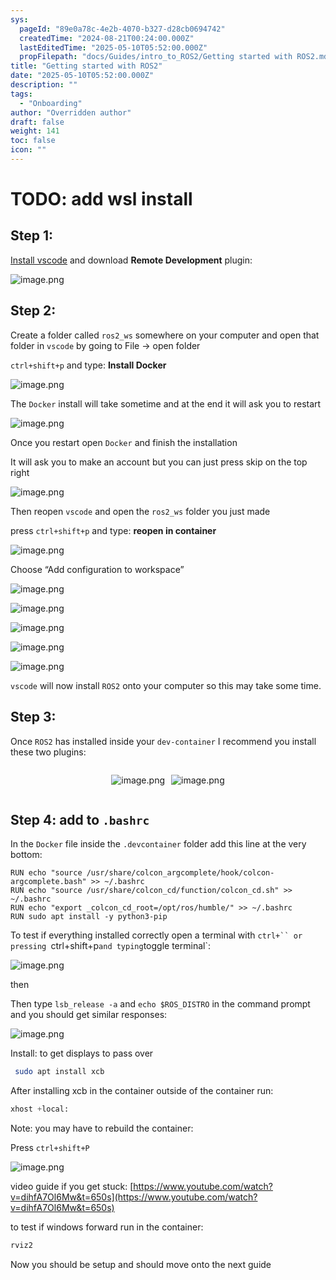```yaml
---
sys:
  pageId: "89e0a78c-4e2b-4070-b327-d28cb0694742"
  createdTime: "2024-08-21T00:24:00.000Z"
  lastEditedTime: "2025-05-10T05:52:00.000Z"
  propFilepath: "docs/Guides/intro_to_ROS2/Getting started with ROS2.md"
title: "Getting started with ROS2"
date: "2025-05-10T05:52:00.000Z"
description: ""
tags:
  - "Onboarding"
author: "Overridden author"
draft: false
weight: 141
toc: false
icon: ""
---
```


# TODO: add wsl install

## Step 1:

[Install vscode](https://code.visualstudio.com/download) and download **Remote Development** plugin:

![image.png](https://prod-files-secure.s3.us-west-2.amazonaws.com/d518164a-d88e-44d1-a4ee-3adb3bd8bce0/efb52993-1881-4a40-b95e-6f020334f022/image.png?X-Amz-Algorithm=AWS4-HMAC-SHA256&X-Amz-Content-Sha256=UNSIGNED-PAYLOAD&X-Amz-Credential=ASIAZI2LB466SG6LLT5A%2F20250603%2Fus-west-2%2Fs3%2Faws4_request&X-Amz-Date=20250603T151051Z&X-Amz-Expires=3600&X-Amz-Security-Token=IQoJb3JpZ2luX2VjED8aCXVzLXdlc3QtMiJGMEQCIB%2BopuiL90Xa1YsB2QtMHIyCpKuVNNBEdZv1HY7VHdo7AiAC1o03oLymVvgagvP4FWoY76vKjHn6e6SB%2FsxhoVLbnir%2FAwgYEAAaDDYzNzQyMzE4MzgwNSIMTC%2BanyIC7DhAZSuOKtwDTcrUrY2SQkG6JB58sI%2FuaACyAUDxB1yjrg1hHJwFPWXITiucdHVgf3y3SzoUeoa9s3bq8Fg7NvszsWLhN65hxYN7eM7il6MC4bEuOcbhWaagbpkVch4k4fmZt2DihSITEt4uRTKtI8exmpFjvvXU5gmsmsuXchXzzrBsL88i0YqGig1LnnQc6oNB4WFz58oGGwCOePbgmwb62WVmPyPco15UCexI%2BenNuNr93Nr971ySVL6STQhn%2FhwdeNgeGAFF%2BUI9XUHulZF7bODBjijWsiRf5kQPD%2FcjBu%2B7ERyACvrDa4jl6hszHyPxzphF8lJJpJiJHq4%2B8Q03tnsxqbgU9DKImiHCkHlhmCeKegZZgApOlo1mxGdUz9J3xbUTYRmNoGUzVLoY4s1LZGCI1gmmnwuTi%2FXgOTXTBEmDRVwQciPMEzl%2B9b5rSOG852iviJrL5gqiYw26hoemjb1oaPVsIihpksE3jSM2QghkxJxdblJ%2BsmHw1YpW6YVxjXt%2BniZekV5NMzoXT8zQhF47BqEv%2FuR4vYg6Ts9%2FEu%2B8TdmQ3C13I17uQgia6P%2BO%2BTNIPDlqaRDcR%2FXMnYlxgEFwFX1g3H01FmQRk2VFZufp6%2BGJXITqFDvpO765hRNYTCYw9Z%2F8wQY6pgGvkeke65sshzFOH3dxBrLOt%2F6hTL8N%2Fvvj5O1yu%2FLVeBkrZKytDI56VlCfWCWxHDBqS7N12JIgXEnusZwJKwTrVK3UTubSRyHECij%2Fk1XUCSLUW3bQUm9I8BBBeTWOjBcRU8R8NHWztwYeiSxLNUnjRY19PghYCOIvOvWS39DnV4sGU6OrfuOnu5ACEWS3zKE6T1u142aP43xLbZeIGzlyKFaA6V7Q&X-Amz-Signature=16f76f5d0d288d58ea5e680a818859f76b53dcf781acdb1ec1432561b5d93b0f&X-Amz-SignedHeaders=host&x-id=GetObject)

## Step 2:

Create a folder called `ros2_ws` somewhere on your computer and open that folder in `vscode` by going to File → open folder 

`ctrl+shift+p` and type: **Install Docker**

![image.png](https://prod-files-secure.s3.us-west-2.amazonaws.com/d518164a-d88e-44d1-a4ee-3adb3bd8bce0/2269dc0e-1cd5-47ff-bceb-c04ad9b2eab0/image.png?X-Amz-Algorithm=AWS4-HMAC-SHA256&X-Amz-Content-Sha256=UNSIGNED-PAYLOAD&X-Amz-Credential=ASIAZI2LB466SG6LLT5A%2F20250603%2Fus-west-2%2Fs3%2Faws4_request&X-Amz-Date=20250603T151051Z&X-Amz-Expires=3600&X-Amz-Security-Token=IQoJb3JpZ2luX2VjED8aCXVzLXdlc3QtMiJGMEQCIB%2BopuiL90Xa1YsB2QtMHIyCpKuVNNBEdZv1HY7VHdo7AiAC1o03oLymVvgagvP4FWoY76vKjHn6e6SB%2FsxhoVLbnir%2FAwgYEAAaDDYzNzQyMzE4MzgwNSIMTC%2BanyIC7DhAZSuOKtwDTcrUrY2SQkG6JB58sI%2FuaACyAUDxB1yjrg1hHJwFPWXITiucdHVgf3y3SzoUeoa9s3bq8Fg7NvszsWLhN65hxYN7eM7il6MC4bEuOcbhWaagbpkVch4k4fmZt2DihSITEt4uRTKtI8exmpFjvvXU5gmsmsuXchXzzrBsL88i0YqGig1LnnQc6oNB4WFz58oGGwCOePbgmwb62WVmPyPco15UCexI%2BenNuNr93Nr971ySVL6STQhn%2FhwdeNgeGAFF%2BUI9XUHulZF7bODBjijWsiRf5kQPD%2FcjBu%2B7ERyACvrDa4jl6hszHyPxzphF8lJJpJiJHq4%2B8Q03tnsxqbgU9DKImiHCkHlhmCeKegZZgApOlo1mxGdUz9J3xbUTYRmNoGUzVLoY4s1LZGCI1gmmnwuTi%2FXgOTXTBEmDRVwQciPMEzl%2B9b5rSOG852iviJrL5gqiYw26hoemjb1oaPVsIihpksE3jSM2QghkxJxdblJ%2BsmHw1YpW6YVxjXt%2BniZekV5NMzoXT8zQhF47BqEv%2FuR4vYg6Ts9%2FEu%2B8TdmQ3C13I17uQgia6P%2BO%2BTNIPDlqaRDcR%2FXMnYlxgEFwFX1g3H01FmQRk2VFZufp6%2BGJXITqFDvpO765hRNYTCYw9Z%2F8wQY6pgGvkeke65sshzFOH3dxBrLOt%2F6hTL8N%2Fvvj5O1yu%2FLVeBkrZKytDI56VlCfWCWxHDBqS7N12JIgXEnusZwJKwTrVK3UTubSRyHECij%2Fk1XUCSLUW3bQUm9I8BBBeTWOjBcRU8R8NHWztwYeiSxLNUnjRY19PghYCOIvOvWS39DnV4sGU6OrfuOnu5ACEWS3zKE6T1u142aP43xLbZeIGzlyKFaA6V7Q&X-Amz-Signature=2862ce164b16b315fdafa2b4d4cb91b19eb290dd837576ed11fc1dba9fba68d6&X-Amz-SignedHeaders=host&x-id=GetObject)

The `Docker` install will take sometime and at the end it will ask you to restart

![image.png](https://prod-files-secure.s3.us-west-2.amazonaws.com/d518164a-d88e-44d1-a4ee-3adb3bd8bce0/ed233f78-be33-4b1f-b89c-9c346c0e961e/image.png?X-Amz-Algorithm=AWS4-HMAC-SHA256&X-Amz-Content-Sha256=UNSIGNED-PAYLOAD&X-Amz-Credential=ASIAZI2LB466SG6LLT5A%2F20250603%2Fus-west-2%2Fs3%2Faws4_request&X-Amz-Date=20250603T151051Z&X-Amz-Expires=3600&X-Amz-Security-Token=IQoJb3JpZ2luX2VjED8aCXVzLXdlc3QtMiJGMEQCIB%2BopuiL90Xa1YsB2QtMHIyCpKuVNNBEdZv1HY7VHdo7AiAC1o03oLymVvgagvP4FWoY76vKjHn6e6SB%2FsxhoVLbnir%2FAwgYEAAaDDYzNzQyMzE4MzgwNSIMTC%2BanyIC7DhAZSuOKtwDTcrUrY2SQkG6JB58sI%2FuaACyAUDxB1yjrg1hHJwFPWXITiucdHVgf3y3SzoUeoa9s3bq8Fg7NvszsWLhN65hxYN7eM7il6MC4bEuOcbhWaagbpkVch4k4fmZt2DihSITEt4uRTKtI8exmpFjvvXU5gmsmsuXchXzzrBsL88i0YqGig1LnnQc6oNB4WFz58oGGwCOePbgmwb62WVmPyPco15UCexI%2BenNuNr93Nr971ySVL6STQhn%2FhwdeNgeGAFF%2BUI9XUHulZF7bODBjijWsiRf5kQPD%2FcjBu%2B7ERyACvrDa4jl6hszHyPxzphF8lJJpJiJHq4%2B8Q03tnsxqbgU9DKImiHCkHlhmCeKegZZgApOlo1mxGdUz9J3xbUTYRmNoGUzVLoY4s1LZGCI1gmmnwuTi%2FXgOTXTBEmDRVwQciPMEzl%2B9b5rSOG852iviJrL5gqiYw26hoemjb1oaPVsIihpksE3jSM2QghkxJxdblJ%2BsmHw1YpW6YVxjXt%2BniZekV5NMzoXT8zQhF47BqEv%2FuR4vYg6Ts9%2FEu%2B8TdmQ3C13I17uQgia6P%2BO%2BTNIPDlqaRDcR%2FXMnYlxgEFwFX1g3H01FmQRk2VFZufp6%2BGJXITqFDvpO765hRNYTCYw9Z%2F8wQY6pgGvkeke65sshzFOH3dxBrLOt%2F6hTL8N%2Fvvj5O1yu%2FLVeBkrZKytDI56VlCfWCWxHDBqS7N12JIgXEnusZwJKwTrVK3UTubSRyHECij%2Fk1XUCSLUW3bQUm9I8BBBeTWOjBcRU8R8NHWztwYeiSxLNUnjRY19PghYCOIvOvWS39DnV4sGU6OrfuOnu5ACEWS3zKE6T1u142aP43xLbZeIGzlyKFaA6V7Q&X-Amz-Signature=f026b4bf80afedcc12ce0b254f4c1b7d9e2e826cbae5fa34832158e248b1de20&X-Amz-SignedHeaders=host&x-id=GetObject)

Once you restart open `Docker` and finish the installation

It will ask you to make an account but you can just press skip on the top right

![image.png](https://prod-files-secure.s3.us-west-2.amazonaws.com/d518164a-d88e-44d1-a4ee-3adb3bd8bce0/21010ad9-1659-4fd9-9f59-9932a09b2a3d/image.png?X-Amz-Algorithm=AWS4-HMAC-SHA256&X-Amz-Content-Sha256=UNSIGNED-PAYLOAD&X-Amz-Credential=ASIAZI2LB466SG6LLT5A%2F20250603%2Fus-west-2%2Fs3%2Faws4_request&X-Amz-Date=20250603T151051Z&X-Amz-Expires=3600&X-Amz-Security-Token=IQoJb3JpZ2luX2VjED8aCXVzLXdlc3QtMiJGMEQCIB%2BopuiL90Xa1YsB2QtMHIyCpKuVNNBEdZv1HY7VHdo7AiAC1o03oLymVvgagvP4FWoY76vKjHn6e6SB%2FsxhoVLbnir%2FAwgYEAAaDDYzNzQyMzE4MzgwNSIMTC%2BanyIC7DhAZSuOKtwDTcrUrY2SQkG6JB58sI%2FuaACyAUDxB1yjrg1hHJwFPWXITiucdHVgf3y3SzoUeoa9s3bq8Fg7NvszsWLhN65hxYN7eM7il6MC4bEuOcbhWaagbpkVch4k4fmZt2DihSITEt4uRTKtI8exmpFjvvXU5gmsmsuXchXzzrBsL88i0YqGig1LnnQc6oNB4WFz58oGGwCOePbgmwb62WVmPyPco15UCexI%2BenNuNr93Nr971ySVL6STQhn%2FhwdeNgeGAFF%2BUI9XUHulZF7bODBjijWsiRf5kQPD%2FcjBu%2B7ERyACvrDa4jl6hszHyPxzphF8lJJpJiJHq4%2B8Q03tnsxqbgU9DKImiHCkHlhmCeKegZZgApOlo1mxGdUz9J3xbUTYRmNoGUzVLoY4s1LZGCI1gmmnwuTi%2FXgOTXTBEmDRVwQciPMEzl%2B9b5rSOG852iviJrL5gqiYw26hoemjb1oaPVsIihpksE3jSM2QghkxJxdblJ%2BsmHw1YpW6YVxjXt%2BniZekV5NMzoXT8zQhF47BqEv%2FuR4vYg6Ts9%2FEu%2B8TdmQ3C13I17uQgia6P%2BO%2BTNIPDlqaRDcR%2FXMnYlxgEFwFX1g3H01FmQRk2VFZufp6%2BGJXITqFDvpO765hRNYTCYw9Z%2F8wQY6pgGvkeke65sshzFOH3dxBrLOt%2F6hTL8N%2Fvvj5O1yu%2FLVeBkrZKytDI56VlCfWCWxHDBqS7N12JIgXEnusZwJKwTrVK3UTubSRyHECij%2Fk1XUCSLUW3bQUm9I8BBBeTWOjBcRU8R8NHWztwYeiSxLNUnjRY19PghYCOIvOvWS39DnV4sGU6OrfuOnu5ACEWS3zKE6T1u142aP43xLbZeIGzlyKFaA6V7Q&X-Amz-Signature=55e0fd7c75eb12e3fbb8accbb2b18c5d2eb09f3a86856738c89b66117a3a86f8&X-Amz-SignedHeaders=host&x-id=GetObject)

Then reopen `vscode` and open the `ros2_ws` folder you just made

press `ctrl+shift+p` and type: **reopen in container**

![image.png](https://prod-files-secure.s3.us-west-2.amazonaws.com/d518164a-d88e-44d1-a4ee-3adb3bd8bce0/4e93b8c2-41ad-488c-8095-c74205196118/image.png?X-Amz-Algorithm=AWS4-HMAC-SHA256&X-Amz-Content-Sha256=UNSIGNED-PAYLOAD&X-Amz-Credential=ASIAZI2LB466SG6LLT5A%2F20250603%2Fus-west-2%2Fs3%2Faws4_request&X-Amz-Date=20250603T151051Z&X-Amz-Expires=3600&X-Amz-Security-Token=IQoJb3JpZ2luX2VjED8aCXVzLXdlc3QtMiJGMEQCIB%2BopuiL90Xa1YsB2QtMHIyCpKuVNNBEdZv1HY7VHdo7AiAC1o03oLymVvgagvP4FWoY76vKjHn6e6SB%2FsxhoVLbnir%2FAwgYEAAaDDYzNzQyMzE4MzgwNSIMTC%2BanyIC7DhAZSuOKtwDTcrUrY2SQkG6JB58sI%2FuaACyAUDxB1yjrg1hHJwFPWXITiucdHVgf3y3SzoUeoa9s3bq8Fg7NvszsWLhN65hxYN7eM7il6MC4bEuOcbhWaagbpkVch4k4fmZt2DihSITEt4uRTKtI8exmpFjvvXU5gmsmsuXchXzzrBsL88i0YqGig1LnnQc6oNB4WFz58oGGwCOePbgmwb62WVmPyPco15UCexI%2BenNuNr93Nr971ySVL6STQhn%2FhwdeNgeGAFF%2BUI9XUHulZF7bODBjijWsiRf5kQPD%2FcjBu%2B7ERyACvrDa4jl6hszHyPxzphF8lJJpJiJHq4%2B8Q03tnsxqbgU9DKImiHCkHlhmCeKegZZgApOlo1mxGdUz9J3xbUTYRmNoGUzVLoY4s1LZGCI1gmmnwuTi%2FXgOTXTBEmDRVwQciPMEzl%2B9b5rSOG852iviJrL5gqiYw26hoemjb1oaPVsIihpksE3jSM2QghkxJxdblJ%2BsmHw1YpW6YVxjXt%2BniZekV5NMzoXT8zQhF47BqEv%2FuR4vYg6Ts9%2FEu%2B8TdmQ3C13I17uQgia6P%2BO%2BTNIPDlqaRDcR%2FXMnYlxgEFwFX1g3H01FmQRk2VFZufp6%2BGJXITqFDvpO765hRNYTCYw9Z%2F8wQY6pgGvkeke65sshzFOH3dxBrLOt%2F6hTL8N%2Fvvj5O1yu%2FLVeBkrZKytDI56VlCfWCWxHDBqS7N12JIgXEnusZwJKwTrVK3UTubSRyHECij%2Fk1XUCSLUW3bQUm9I8BBBeTWOjBcRU8R8NHWztwYeiSxLNUnjRY19PghYCOIvOvWS39DnV4sGU6OrfuOnu5ACEWS3zKE6T1u142aP43xLbZeIGzlyKFaA6V7Q&X-Amz-Signature=e11f6b75a5e5d6488c24733ee455a5d1a4de3a8e6eba0cc2e32385690a755d43&X-Amz-SignedHeaders=host&x-id=GetObject)

Choose “Add configuration to workspace”

![image.png](https://prod-files-secure.s3.us-west-2.amazonaws.com/d518164a-d88e-44d1-a4ee-3adb3bd8bce0/9560b282-5060-4989-ba37-97e7b2c22476/image.png?X-Amz-Algorithm=AWS4-HMAC-SHA256&X-Amz-Content-Sha256=UNSIGNED-PAYLOAD&X-Amz-Credential=ASIAZI2LB466SG6LLT5A%2F20250603%2Fus-west-2%2Fs3%2Faws4_request&X-Amz-Date=20250603T151051Z&X-Amz-Expires=3600&X-Amz-Security-Token=IQoJb3JpZ2luX2VjED8aCXVzLXdlc3QtMiJGMEQCIB%2BopuiL90Xa1YsB2QtMHIyCpKuVNNBEdZv1HY7VHdo7AiAC1o03oLymVvgagvP4FWoY76vKjHn6e6SB%2FsxhoVLbnir%2FAwgYEAAaDDYzNzQyMzE4MzgwNSIMTC%2BanyIC7DhAZSuOKtwDTcrUrY2SQkG6JB58sI%2FuaACyAUDxB1yjrg1hHJwFPWXITiucdHVgf3y3SzoUeoa9s3bq8Fg7NvszsWLhN65hxYN7eM7il6MC4bEuOcbhWaagbpkVch4k4fmZt2DihSITEt4uRTKtI8exmpFjvvXU5gmsmsuXchXzzrBsL88i0YqGig1LnnQc6oNB4WFz58oGGwCOePbgmwb62WVmPyPco15UCexI%2BenNuNr93Nr971ySVL6STQhn%2FhwdeNgeGAFF%2BUI9XUHulZF7bODBjijWsiRf5kQPD%2FcjBu%2B7ERyACvrDa4jl6hszHyPxzphF8lJJpJiJHq4%2B8Q03tnsxqbgU9DKImiHCkHlhmCeKegZZgApOlo1mxGdUz9J3xbUTYRmNoGUzVLoY4s1LZGCI1gmmnwuTi%2FXgOTXTBEmDRVwQciPMEzl%2B9b5rSOG852iviJrL5gqiYw26hoemjb1oaPVsIihpksE3jSM2QghkxJxdblJ%2BsmHw1YpW6YVxjXt%2BniZekV5NMzoXT8zQhF47BqEv%2FuR4vYg6Ts9%2FEu%2B8TdmQ3C13I17uQgia6P%2BO%2BTNIPDlqaRDcR%2FXMnYlxgEFwFX1g3H01FmQRk2VFZufp6%2BGJXITqFDvpO765hRNYTCYw9Z%2F8wQY6pgGvkeke65sshzFOH3dxBrLOt%2F6hTL8N%2Fvvj5O1yu%2FLVeBkrZKytDI56VlCfWCWxHDBqS7N12JIgXEnusZwJKwTrVK3UTubSRyHECij%2Fk1XUCSLUW3bQUm9I8BBBeTWOjBcRU8R8NHWztwYeiSxLNUnjRY19PghYCOIvOvWS39DnV4sGU6OrfuOnu5ACEWS3zKE6T1u142aP43xLbZeIGzlyKFaA6V7Q&X-Amz-Signature=3ff6ce14b44c4ce58a693b83b93568aead891d7a959a1467bd4e1f6ebcbe2fbd&X-Amz-SignedHeaders=host&x-id=GetObject)

![image.png](https://prod-files-secure.s3.us-west-2.amazonaws.com/d518164a-d88e-44d1-a4ee-3adb3bd8bce0/2ee63f81-886b-48e8-a553-dc6e5eac99e4/image.png?X-Amz-Algorithm=AWS4-HMAC-SHA256&X-Amz-Content-Sha256=UNSIGNED-PAYLOAD&X-Amz-Credential=ASIAZI2LB466SG6LLT5A%2F20250603%2Fus-west-2%2Fs3%2Faws4_request&X-Amz-Date=20250603T151051Z&X-Amz-Expires=3600&X-Amz-Security-Token=IQoJb3JpZ2luX2VjED8aCXVzLXdlc3QtMiJGMEQCIB%2BopuiL90Xa1YsB2QtMHIyCpKuVNNBEdZv1HY7VHdo7AiAC1o03oLymVvgagvP4FWoY76vKjHn6e6SB%2FsxhoVLbnir%2FAwgYEAAaDDYzNzQyMzE4MzgwNSIMTC%2BanyIC7DhAZSuOKtwDTcrUrY2SQkG6JB58sI%2FuaACyAUDxB1yjrg1hHJwFPWXITiucdHVgf3y3SzoUeoa9s3bq8Fg7NvszsWLhN65hxYN7eM7il6MC4bEuOcbhWaagbpkVch4k4fmZt2DihSITEt4uRTKtI8exmpFjvvXU5gmsmsuXchXzzrBsL88i0YqGig1LnnQc6oNB4WFz58oGGwCOePbgmwb62WVmPyPco15UCexI%2BenNuNr93Nr971ySVL6STQhn%2FhwdeNgeGAFF%2BUI9XUHulZF7bODBjijWsiRf5kQPD%2FcjBu%2B7ERyACvrDa4jl6hszHyPxzphF8lJJpJiJHq4%2B8Q03tnsxqbgU9DKImiHCkHlhmCeKegZZgApOlo1mxGdUz9J3xbUTYRmNoGUzVLoY4s1LZGCI1gmmnwuTi%2FXgOTXTBEmDRVwQciPMEzl%2B9b5rSOG852iviJrL5gqiYw26hoemjb1oaPVsIihpksE3jSM2QghkxJxdblJ%2BsmHw1YpW6YVxjXt%2BniZekV5NMzoXT8zQhF47BqEv%2FuR4vYg6Ts9%2FEu%2B8TdmQ3C13I17uQgia6P%2BO%2BTNIPDlqaRDcR%2FXMnYlxgEFwFX1g3H01FmQRk2VFZufp6%2BGJXITqFDvpO765hRNYTCYw9Z%2F8wQY6pgGvkeke65sshzFOH3dxBrLOt%2F6hTL8N%2Fvvj5O1yu%2FLVeBkrZKytDI56VlCfWCWxHDBqS7N12JIgXEnusZwJKwTrVK3UTubSRyHECij%2Fk1XUCSLUW3bQUm9I8BBBeTWOjBcRU8R8NHWztwYeiSxLNUnjRY19PghYCOIvOvWS39DnV4sGU6OrfuOnu5ACEWS3zKE6T1u142aP43xLbZeIGzlyKFaA6V7Q&X-Amz-Signature=18f79d200b62e87e6bfbb15bf2e067d8cfa4c9b2a43912c61aca1cfb07a5e566&X-Amz-SignedHeaders=host&x-id=GetObject)

![image.png](https://prod-files-secure.s3.us-west-2.amazonaws.com/d518164a-d88e-44d1-a4ee-3adb3bd8bce0/ae1580b2-b048-407e-aed9-b584224a7a04/image.png?X-Amz-Algorithm=AWS4-HMAC-SHA256&X-Amz-Content-Sha256=UNSIGNED-PAYLOAD&X-Amz-Credential=ASIAZI2LB466SG6LLT5A%2F20250603%2Fus-west-2%2Fs3%2Faws4_request&X-Amz-Date=20250603T151051Z&X-Amz-Expires=3600&X-Amz-Security-Token=IQoJb3JpZ2luX2VjED8aCXVzLXdlc3QtMiJGMEQCIB%2BopuiL90Xa1YsB2QtMHIyCpKuVNNBEdZv1HY7VHdo7AiAC1o03oLymVvgagvP4FWoY76vKjHn6e6SB%2FsxhoVLbnir%2FAwgYEAAaDDYzNzQyMzE4MzgwNSIMTC%2BanyIC7DhAZSuOKtwDTcrUrY2SQkG6JB58sI%2FuaACyAUDxB1yjrg1hHJwFPWXITiucdHVgf3y3SzoUeoa9s3bq8Fg7NvszsWLhN65hxYN7eM7il6MC4bEuOcbhWaagbpkVch4k4fmZt2DihSITEt4uRTKtI8exmpFjvvXU5gmsmsuXchXzzrBsL88i0YqGig1LnnQc6oNB4WFz58oGGwCOePbgmwb62WVmPyPco15UCexI%2BenNuNr93Nr971ySVL6STQhn%2FhwdeNgeGAFF%2BUI9XUHulZF7bODBjijWsiRf5kQPD%2FcjBu%2B7ERyACvrDa4jl6hszHyPxzphF8lJJpJiJHq4%2B8Q03tnsxqbgU9DKImiHCkHlhmCeKegZZgApOlo1mxGdUz9J3xbUTYRmNoGUzVLoY4s1LZGCI1gmmnwuTi%2FXgOTXTBEmDRVwQciPMEzl%2B9b5rSOG852iviJrL5gqiYw26hoemjb1oaPVsIihpksE3jSM2QghkxJxdblJ%2BsmHw1YpW6YVxjXt%2BniZekV5NMzoXT8zQhF47BqEv%2FuR4vYg6Ts9%2FEu%2B8TdmQ3C13I17uQgia6P%2BO%2BTNIPDlqaRDcR%2FXMnYlxgEFwFX1g3H01FmQRk2VFZufp6%2BGJXITqFDvpO765hRNYTCYw9Z%2F8wQY6pgGvkeke65sshzFOH3dxBrLOt%2F6hTL8N%2Fvvj5O1yu%2FLVeBkrZKytDI56VlCfWCWxHDBqS7N12JIgXEnusZwJKwTrVK3UTubSRyHECij%2Fk1XUCSLUW3bQUm9I8BBBeTWOjBcRU8R8NHWztwYeiSxLNUnjRY19PghYCOIvOvWS39DnV4sGU6OrfuOnu5ACEWS3zKE6T1u142aP43xLbZeIGzlyKFaA6V7Q&X-Amz-Signature=d689e5d92844a4a8fea4dc9181d5ca4ab89885b5a860d2e3c2d85ff9c187d199&X-Amz-SignedHeaders=host&x-id=GetObject)

![image.png](https://prod-files-secure.s3.us-west-2.amazonaws.com/d518164a-d88e-44d1-a4ee-3adb3bd8bce0/53255b28-f75e-430f-b9e3-c0ac8577e42b/image.png?X-Amz-Algorithm=AWS4-HMAC-SHA256&X-Amz-Content-Sha256=UNSIGNED-PAYLOAD&X-Amz-Credential=ASIAZI2LB466SG6LLT5A%2F20250603%2Fus-west-2%2Fs3%2Faws4_request&X-Amz-Date=20250603T151051Z&X-Amz-Expires=3600&X-Amz-Security-Token=IQoJb3JpZ2luX2VjED8aCXVzLXdlc3QtMiJGMEQCIB%2BopuiL90Xa1YsB2QtMHIyCpKuVNNBEdZv1HY7VHdo7AiAC1o03oLymVvgagvP4FWoY76vKjHn6e6SB%2FsxhoVLbnir%2FAwgYEAAaDDYzNzQyMzE4MzgwNSIMTC%2BanyIC7DhAZSuOKtwDTcrUrY2SQkG6JB58sI%2FuaACyAUDxB1yjrg1hHJwFPWXITiucdHVgf3y3SzoUeoa9s3bq8Fg7NvszsWLhN65hxYN7eM7il6MC4bEuOcbhWaagbpkVch4k4fmZt2DihSITEt4uRTKtI8exmpFjvvXU5gmsmsuXchXzzrBsL88i0YqGig1LnnQc6oNB4WFz58oGGwCOePbgmwb62WVmPyPco15UCexI%2BenNuNr93Nr971ySVL6STQhn%2FhwdeNgeGAFF%2BUI9XUHulZF7bODBjijWsiRf5kQPD%2FcjBu%2B7ERyACvrDa4jl6hszHyPxzphF8lJJpJiJHq4%2B8Q03tnsxqbgU9DKImiHCkHlhmCeKegZZgApOlo1mxGdUz9J3xbUTYRmNoGUzVLoY4s1LZGCI1gmmnwuTi%2FXgOTXTBEmDRVwQciPMEzl%2B9b5rSOG852iviJrL5gqiYw26hoemjb1oaPVsIihpksE3jSM2QghkxJxdblJ%2BsmHw1YpW6YVxjXt%2BniZekV5NMzoXT8zQhF47BqEv%2FuR4vYg6Ts9%2FEu%2B8TdmQ3C13I17uQgia6P%2BO%2BTNIPDlqaRDcR%2FXMnYlxgEFwFX1g3H01FmQRk2VFZufp6%2BGJXITqFDvpO765hRNYTCYw9Z%2F8wQY6pgGvkeke65sshzFOH3dxBrLOt%2F6hTL8N%2Fvvj5O1yu%2FLVeBkrZKytDI56VlCfWCWxHDBqS7N12JIgXEnusZwJKwTrVK3UTubSRyHECij%2Fk1XUCSLUW3bQUm9I8BBBeTWOjBcRU8R8NHWztwYeiSxLNUnjRY19PghYCOIvOvWS39DnV4sGU6OrfuOnu5ACEWS3zKE6T1u142aP43xLbZeIGzlyKFaA6V7Q&X-Amz-Signature=faa3e93fcc9fb3f4e54a323c25fda505ebfdb72336b47a32b31807523c45add5&X-Amz-SignedHeaders=host&x-id=GetObject)

![image.png](https://prod-files-secure.s3.us-west-2.amazonaws.com/d518164a-d88e-44d1-a4ee-3adb3bd8bce0/7c562767-5af9-4ffb-97d1-327bcdf4ee00/image.png?X-Amz-Algorithm=AWS4-HMAC-SHA256&X-Amz-Content-Sha256=UNSIGNED-PAYLOAD&X-Amz-Credential=ASIAZI2LB466SG6LLT5A%2F20250603%2Fus-west-2%2Fs3%2Faws4_request&X-Amz-Date=20250603T151051Z&X-Amz-Expires=3600&X-Amz-Security-Token=IQoJb3JpZ2luX2VjED8aCXVzLXdlc3QtMiJGMEQCIB%2BopuiL90Xa1YsB2QtMHIyCpKuVNNBEdZv1HY7VHdo7AiAC1o03oLymVvgagvP4FWoY76vKjHn6e6SB%2FsxhoVLbnir%2FAwgYEAAaDDYzNzQyMzE4MzgwNSIMTC%2BanyIC7DhAZSuOKtwDTcrUrY2SQkG6JB58sI%2FuaACyAUDxB1yjrg1hHJwFPWXITiucdHVgf3y3SzoUeoa9s3bq8Fg7NvszsWLhN65hxYN7eM7il6MC4bEuOcbhWaagbpkVch4k4fmZt2DihSITEt4uRTKtI8exmpFjvvXU5gmsmsuXchXzzrBsL88i0YqGig1LnnQc6oNB4WFz58oGGwCOePbgmwb62WVmPyPco15UCexI%2BenNuNr93Nr971ySVL6STQhn%2FhwdeNgeGAFF%2BUI9XUHulZF7bODBjijWsiRf5kQPD%2FcjBu%2B7ERyACvrDa4jl6hszHyPxzphF8lJJpJiJHq4%2B8Q03tnsxqbgU9DKImiHCkHlhmCeKegZZgApOlo1mxGdUz9J3xbUTYRmNoGUzVLoY4s1LZGCI1gmmnwuTi%2FXgOTXTBEmDRVwQciPMEzl%2B9b5rSOG852iviJrL5gqiYw26hoemjb1oaPVsIihpksE3jSM2QghkxJxdblJ%2BsmHw1YpW6YVxjXt%2BniZekV5NMzoXT8zQhF47BqEv%2FuR4vYg6Ts9%2FEu%2B8TdmQ3C13I17uQgia6P%2BO%2BTNIPDlqaRDcR%2FXMnYlxgEFwFX1g3H01FmQRk2VFZufp6%2BGJXITqFDvpO765hRNYTCYw9Z%2F8wQY6pgGvkeke65sshzFOH3dxBrLOt%2F6hTL8N%2Fvvj5O1yu%2FLVeBkrZKytDI56VlCfWCWxHDBqS7N12JIgXEnusZwJKwTrVK3UTubSRyHECij%2Fk1XUCSLUW3bQUm9I8BBBeTWOjBcRU8R8NHWztwYeiSxLNUnjRY19PghYCOIvOvWS39DnV4sGU6OrfuOnu5ACEWS3zKE6T1u142aP43xLbZeIGzlyKFaA6V7Q&X-Amz-Signature=4b5023c9ca363952a349d156d0361eb0665b453641704f83d6de4b207631134a&X-Amz-SignedHeaders=host&x-id=GetObject)

`vscode` will now install `ROS2` onto your computer so this may take some time.

## Step 3:

Once `ROS2` has installed inside your `dev-container` I recommend you install these two plugins:

<div style="display: flex;flex-direction: row; column-gap:10px; max-width: 630px;justify-content: center;">
<div>

![image.png](https://prod-files-secure.s3.us-west-2.amazonaws.com/d518164a-d88e-44d1-a4ee-3adb3bd8bce0/3fc3d550-5a54-4ba1-ba6b-faa01cdb7369/image.png?X-Amz-Algorithm=AWS4-HMAC-SHA256&X-Amz-Content-Sha256=UNSIGNED-PAYLOAD&X-Amz-Credential=ASIAZI2LB4665CUMYFBG%2F20250603%2Fus-west-2%2Fs3%2Faws4_request&X-Amz-Date=20250603T151054Z&X-Amz-Expires=3600&X-Amz-Security-Token=IQoJb3JpZ2luX2VjED8aCXVzLXdlc3QtMiJIMEYCIQDwZwN1dYatC4m1x6NZh5hqwI%2FaAAPdeRNpEPxeOeaVogIhAIX5SRVDoORfsloS8Lq3DOAhC98bvFFs7H5xNhRqlX8kKv8DCBgQABoMNjM3NDIzMTgzODA1IgzM8AkgE1ccDzinoLYq3AOxxbcJbZn46zYj25N3afPqYPOZPRkNYMiQpkiae%2FxjSsKG%2FSa1DetKbynX8OQ0VdwZj7OsJ%2FxIMIccoi%2FK0z6H4UsqWONsT56COdHSxTpr5XpYhefUlTMnXPogAc47kXCZlYepnCcrq7itnefen7b6PbS%2FJ%2FckG24d4GndyDZHC5O0OlDKWTyThbk4DGG2pPbjOStrEjorixDYWmbfx%2BLYCW5iN%2BE3QoJWDZf3O5Y96KmJJiVp0kezlIGbvTDxbXzh13djvnKghKZxGekd10hCnwFFzi%2FoL0TRRaVVFi7hQHtRlVuE%2BRJvQvDhV57ZndAN34qvWmBtN6ZPGD8yv0Gg5vNlB7M7zmlZbBbobgG0MuTh59s49chIdUz08Y2YoarvGvMryNOr89rAHFwTVo%2F30DjhyTLw7p7LuQsB3Fa5T0jVR5aAqVBbcmGbS7dDPiIbs2Wg2R%2B%2FOnem4nW5Yo3lGR9vQVXy2yeuH4iuN%2BsKhV2WQGs61h5nHcamy7o6xN6lrJZpN466318Ea5aHLmI3STRWrZr2wvHPllEsJtNSnzJN945dyBkLbuhTdAA0FsD3hsCPHPfan53OWgVPNlndEvfYbVdY3rd88rB5kziTGjn9E%2BlvWmYfubHx5zC8oPzBBjqkAQob9yOz%2FeE2kbEM%2BBb37gN7Gqi%2Bbmgutgwl17QcDG6EfSEgAld%2BoBNoSbtKesB90rbOt3pepyG0OIN%2FfV9DJQ7lKNVIvDjrlfyXsv2y0mrfgA72r8oN7HFlpC1VBSa3%2Bk8vcfpOZRMrDlroIvc9QLkMivtQkugiBzS%2BiZtcVRDLoRvb%2FA1Ew6M4OP9OluGZLuc%2BlD1Hj%2B4T2M6HH5QXVAonzeW8&X-Amz-Signature=1ce6b3a1b1591590bfa3a8a1557378ef44ff6197da4b7fab52406a3a6cc49018&X-Amz-SignedHeaders=host&x-id=GetObject)

</div>
<div>

![image.png](https://prod-files-secure.s3.us-west-2.amazonaws.com/d518164a-d88e-44d1-a4ee-3adb3bd8bce0/d994cc66-13c2-4093-a5a3-f84cf4601a82/image.png?X-Amz-Algorithm=AWS4-HMAC-SHA256&X-Amz-Content-Sha256=UNSIGNED-PAYLOAD&X-Amz-Credential=ASIAZI2LB4664V66BP3G%2F20250603%2Fus-west-2%2Fs3%2Faws4_request&X-Amz-Date=20250603T151055Z&X-Amz-Expires=3600&X-Amz-Security-Token=IQoJb3JpZ2luX2VjED8aCXVzLXdlc3QtMiJIMEYCIQC%2BfQLZziYOG1saO%2F52sWviaWPdbAmtbwFxvzqnoqupoAIhAJ%2BJC3dSYLFFJqq06pdy2hZvVC3u8MPo9qlxtiJDmsVwKv8DCBgQABoMNjM3NDIzMTgzODA1IgzjhA0l1J9oVbYSaIIq3AOuM4aHM6aA%2BNUR4ziwRXFNA9sPCyqKPdPnEJH%2FtKkMEEew4%2FddqRcOV3KxR9Q%2Fkur%2FWWmVX8X9ptGD2UrerK%2Bau4Z8ySdrnpArSd7V4FiRqDL4q1D2jP4mDuHsDm2%2BT5qG7uUVIZ7sorOF24ML3br90d%2FC1NG%2FL9w37zj1w2aUJ%2BjiVU5w%2BB5YggCnYp1I9zG7ISn2AYyFjcjzzt798MHIKUVfP9qKp1RJZbXTw10r20hSArPEWS14bckB09M%2BaERee9AVxLf5MjZz1tllG3FNMRwtFZ0A%2Bh%2B%2B1X3t21nUgCE9sf2d5CWngiZVRwRVQQmTk7DvllP0p9D%2BXK3JBM%2FG0MSLihfPp9975i6Kf2Vm9OI5HUjBd9GK%2B5UIC%2B1y0a1HAfu%2Fh6YfpRFVbDXmNm%2BykPNP44yMh2FUyqtaykTH6spwGseFNdg2l76%2FL7lJLHpZoffMN7cGfoT2NK%2BC%2B7QDvhrgQKE1auHXYvKGv6f8AeRZezIcT6kt8uLlgKY%2B1TdIhcsD%2BtG2bLbo2%2FzB1ahUCOyFAtHUQuMQMkK20llV9pyArvK5CIsTGFcPoyF0duRljrk0NgP6YX%2BosXuPzatsLQGg%2FqMfaoKwEPan18EHSCLPEnnxFgx6j3%2B8ZDCboPzBBjqkAR68DPcQD0NkxvldLqGo4joG5tnIPVikUkyUcWMPqcbn1ZTE54PicfPTnU22IQB8UYf4VTa5GuuXxFfQh0DhzLSzvwus8DD8bGM0BC0hxVIOs90MBQ9AfO4Q91LlZpPRnyyMLxNDvEaR4Emi7lHQvDzfupT%2BJtjlPQ3%2BSIHpftmf75EUCat37gNsV4745iQVkFbI6OuRnf49dt%2BYZ7F%2FU2If3cKM&X-Amz-Signature=0d3b41bd064be4015a0b603b1b9c0550ec64acd824b6b308e13b94aa10dd7f7c&X-Amz-SignedHeaders=host&x-id=GetObject)

</div>
</div>

## Step 4: add to `.bashrc`

In the `Docker` file inside the `.devcontainer` folder add this line at the very bottom: 

```docker
RUN echo "source /usr/share/colcon_argcomplete/hook/colcon-argcomplete.bash" >> ~/.bashrc
RUN echo "source /usr/share/colcon_cd/function/colcon_cd.sh" >> ~/.bashrc
RUN echo "export _colcon_cd_root=/opt/ros/humble/" >> ~/.bashrc
RUN sudo apt install -y python3-pip 
```

To test if everything installed correctly open a terminal with `ctrl+`` or pressing `ctrl+shift+p` and typing `toggle terminal`:

![image.png](https://prod-files-secure.s3.us-west-2.amazonaws.com/d518164a-d88e-44d1-a4ee-3adb3bd8bce0/6a4943d8-b04e-4c02-9a58-775f3384d1a5/image.png?X-Amz-Algorithm=AWS4-HMAC-SHA256&X-Amz-Content-Sha256=UNSIGNED-PAYLOAD&X-Amz-Credential=ASIAZI2LB466SG6LLT5A%2F20250603%2Fus-west-2%2Fs3%2Faws4_request&X-Amz-Date=20250603T151051Z&X-Amz-Expires=3600&X-Amz-Security-Token=IQoJb3JpZ2luX2VjED8aCXVzLXdlc3QtMiJGMEQCIB%2BopuiL90Xa1YsB2QtMHIyCpKuVNNBEdZv1HY7VHdo7AiAC1o03oLymVvgagvP4FWoY76vKjHn6e6SB%2FsxhoVLbnir%2FAwgYEAAaDDYzNzQyMzE4MzgwNSIMTC%2BanyIC7DhAZSuOKtwDTcrUrY2SQkG6JB58sI%2FuaACyAUDxB1yjrg1hHJwFPWXITiucdHVgf3y3SzoUeoa9s3bq8Fg7NvszsWLhN65hxYN7eM7il6MC4bEuOcbhWaagbpkVch4k4fmZt2DihSITEt4uRTKtI8exmpFjvvXU5gmsmsuXchXzzrBsL88i0YqGig1LnnQc6oNB4WFz58oGGwCOePbgmwb62WVmPyPco15UCexI%2BenNuNr93Nr971ySVL6STQhn%2FhwdeNgeGAFF%2BUI9XUHulZF7bODBjijWsiRf5kQPD%2FcjBu%2B7ERyACvrDa4jl6hszHyPxzphF8lJJpJiJHq4%2B8Q03tnsxqbgU9DKImiHCkHlhmCeKegZZgApOlo1mxGdUz9J3xbUTYRmNoGUzVLoY4s1LZGCI1gmmnwuTi%2FXgOTXTBEmDRVwQciPMEzl%2B9b5rSOG852iviJrL5gqiYw26hoemjb1oaPVsIihpksE3jSM2QghkxJxdblJ%2BsmHw1YpW6YVxjXt%2BniZekV5NMzoXT8zQhF47BqEv%2FuR4vYg6Ts9%2FEu%2B8TdmQ3C13I17uQgia6P%2BO%2BTNIPDlqaRDcR%2FXMnYlxgEFwFX1g3H01FmQRk2VFZufp6%2BGJXITqFDvpO765hRNYTCYw9Z%2F8wQY6pgGvkeke65sshzFOH3dxBrLOt%2F6hTL8N%2Fvvj5O1yu%2FLVeBkrZKytDI56VlCfWCWxHDBqS7N12JIgXEnusZwJKwTrVK3UTubSRyHECij%2Fk1XUCSLUW3bQUm9I8BBBeTWOjBcRU8R8NHWztwYeiSxLNUnjRY19PghYCOIvOvWS39DnV4sGU6OrfuOnu5ACEWS3zKE6T1u142aP43xLbZeIGzlyKFaA6V7Q&X-Amz-Signature=de335276bb1e3d37a38ead58fe5e23ed8f7d8214cc8b5e5b3300963a1563cd28&X-Amz-SignedHeaders=host&x-id=GetObject)

then 

Then type `lsb_release -a` and `echo $ROS_DISTRO` in the command prompt and you should get similar responses:

![image.png](https://prod-files-secure.s3.us-west-2.amazonaws.com/d518164a-d88e-44d1-a4ee-3adb3bd8bce0/3e635dec-a805-4e85-8b9e-d000e5b71a4e/image.png?X-Amz-Algorithm=AWS4-HMAC-SHA256&X-Amz-Content-Sha256=UNSIGNED-PAYLOAD&X-Amz-Credential=ASIAZI2LB466SG6LLT5A%2F20250603%2Fus-west-2%2Fs3%2Faws4_request&X-Amz-Date=20250603T151051Z&X-Amz-Expires=3600&X-Amz-Security-Token=IQoJb3JpZ2luX2VjED8aCXVzLXdlc3QtMiJGMEQCIB%2BopuiL90Xa1YsB2QtMHIyCpKuVNNBEdZv1HY7VHdo7AiAC1o03oLymVvgagvP4FWoY76vKjHn6e6SB%2FsxhoVLbnir%2FAwgYEAAaDDYzNzQyMzE4MzgwNSIMTC%2BanyIC7DhAZSuOKtwDTcrUrY2SQkG6JB58sI%2FuaACyAUDxB1yjrg1hHJwFPWXITiucdHVgf3y3SzoUeoa9s3bq8Fg7NvszsWLhN65hxYN7eM7il6MC4bEuOcbhWaagbpkVch4k4fmZt2DihSITEt4uRTKtI8exmpFjvvXU5gmsmsuXchXzzrBsL88i0YqGig1LnnQc6oNB4WFz58oGGwCOePbgmwb62WVmPyPco15UCexI%2BenNuNr93Nr971ySVL6STQhn%2FhwdeNgeGAFF%2BUI9XUHulZF7bODBjijWsiRf5kQPD%2FcjBu%2B7ERyACvrDa4jl6hszHyPxzphF8lJJpJiJHq4%2B8Q03tnsxqbgU9DKImiHCkHlhmCeKegZZgApOlo1mxGdUz9J3xbUTYRmNoGUzVLoY4s1LZGCI1gmmnwuTi%2FXgOTXTBEmDRVwQciPMEzl%2B9b5rSOG852iviJrL5gqiYw26hoemjb1oaPVsIihpksE3jSM2QghkxJxdblJ%2BsmHw1YpW6YVxjXt%2BniZekV5NMzoXT8zQhF47BqEv%2FuR4vYg6Ts9%2FEu%2B8TdmQ3C13I17uQgia6P%2BO%2BTNIPDlqaRDcR%2FXMnYlxgEFwFX1g3H01FmQRk2VFZufp6%2BGJXITqFDvpO765hRNYTCYw9Z%2F8wQY6pgGvkeke65sshzFOH3dxBrLOt%2F6hTL8N%2Fvvj5O1yu%2FLVeBkrZKytDI56VlCfWCWxHDBqS7N12JIgXEnusZwJKwTrVK3UTubSRyHECij%2Fk1XUCSLUW3bQUm9I8BBBeTWOjBcRU8R8NHWztwYeiSxLNUnjRY19PghYCOIvOvWS39DnV4sGU6OrfuOnu5ACEWS3zKE6T1u142aP43xLbZeIGzlyKFaA6V7Q&X-Amz-Signature=a455ca63c665e2b741a3391078d630fd5b008b63e1f08512363b273a00a92950&X-Amz-SignedHeaders=host&x-id=GetObject)

Install:  to get displays to pass over

```bash
 sudo apt install xcb
```

After installing xcb in the container outside of the container run:

```python
xhost +local:
```

Note: you may have to rebuild the container:

Press `ctrl+shift+P`

![image.png](https://prod-files-secure.s3.us-west-2.amazonaws.com/d518164a-d88e-44d1-a4ee-3adb3bd8bce0/6c2be660-2618-4c38-9c26-53554f7a0b7b/image.png?X-Amz-Algorithm=AWS4-HMAC-SHA256&X-Amz-Content-Sha256=UNSIGNED-PAYLOAD&X-Amz-Credential=ASIAZI2LB466SG6LLT5A%2F20250603%2Fus-west-2%2Fs3%2Faws4_request&X-Amz-Date=20250603T151051Z&X-Amz-Expires=3600&X-Amz-Security-Token=IQoJb3JpZ2luX2VjED8aCXVzLXdlc3QtMiJGMEQCIB%2BopuiL90Xa1YsB2QtMHIyCpKuVNNBEdZv1HY7VHdo7AiAC1o03oLymVvgagvP4FWoY76vKjHn6e6SB%2FsxhoVLbnir%2FAwgYEAAaDDYzNzQyMzE4MzgwNSIMTC%2BanyIC7DhAZSuOKtwDTcrUrY2SQkG6JB58sI%2FuaACyAUDxB1yjrg1hHJwFPWXITiucdHVgf3y3SzoUeoa9s3bq8Fg7NvszsWLhN65hxYN7eM7il6MC4bEuOcbhWaagbpkVch4k4fmZt2DihSITEt4uRTKtI8exmpFjvvXU5gmsmsuXchXzzrBsL88i0YqGig1LnnQc6oNB4WFz58oGGwCOePbgmwb62WVmPyPco15UCexI%2BenNuNr93Nr971ySVL6STQhn%2FhwdeNgeGAFF%2BUI9XUHulZF7bODBjijWsiRf5kQPD%2FcjBu%2B7ERyACvrDa4jl6hszHyPxzphF8lJJpJiJHq4%2B8Q03tnsxqbgU9DKImiHCkHlhmCeKegZZgApOlo1mxGdUz9J3xbUTYRmNoGUzVLoY4s1LZGCI1gmmnwuTi%2FXgOTXTBEmDRVwQciPMEzl%2B9b5rSOG852iviJrL5gqiYw26hoemjb1oaPVsIihpksE3jSM2QghkxJxdblJ%2BsmHw1YpW6YVxjXt%2BniZekV5NMzoXT8zQhF47BqEv%2FuR4vYg6Ts9%2FEu%2B8TdmQ3C13I17uQgia6P%2BO%2BTNIPDlqaRDcR%2FXMnYlxgEFwFX1g3H01FmQRk2VFZufp6%2BGJXITqFDvpO765hRNYTCYw9Z%2F8wQY6pgGvkeke65sshzFOH3dxBrLOt%2F6hTL8N%2Fvvj5O1yu%2FLVeBkrZKytDI56VlCfWCWxHDBqS7N12JIgXEnusZwJKwTrVK3UTubSRyHECij%2Fk1XUCSLUW3bQUm9I8BBBeTWOjBcRU8R8NHWztwYeiSxLNUnjRY19PghYCOIvOvWS39DnV4sGU6OrfuOnu5ACEWS3zKE6T1u142aP43xLbZeIGzlyKFaA6V7Q&X-Amz-Signature=ff4ed25a43898f248e8a00908ec2c9d021d42168bc64f7ce19761b3d5a52884d&X-Amz-SignedHeaders=host&x-id=GetObject)

video guide if you get stuck: [https://www.youtube.com/watch?v=dihfA7Ol6Mw&t=650s](https://www.youtube.com/watch?v=dihfA7Ol6Mw&t=650s)

to test if windows forward run in the container:

```bash
rviz2
```

Now you should be setup and should move onto the next guide 
